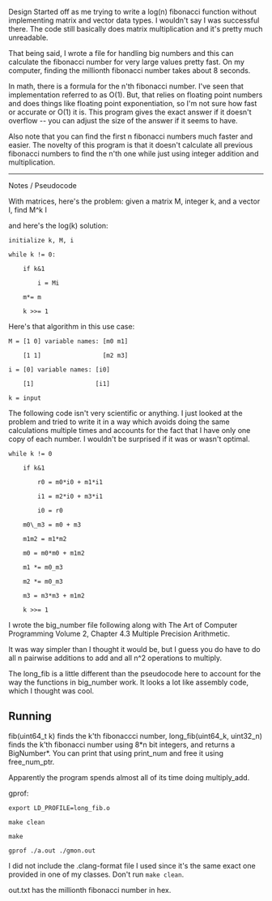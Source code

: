 Design
Started off as me trying to write a log(n) fibonacci function without implementing
matrix and vector data types. I wouldn't say I was successful there. The code
still basically does matrix multiplication and it's pretty much unreadable.

That being said, I wrote a file for handling big numbers and this can calculate
the fibonacci number for very large values pretty fast. On my computer, finding
the millionth fibonacci number takes about 8 seconds.

In math, there is a formula for the n'th fibonacci number. I've seen that
implementation referred to as O(1). But, that relies on floating point numbers and
does things like floating point exponentiation, so I'm not sure how fast or
accurate or O(1) it is. This program gives the exact answer if it doesn't
overflow -- you can adjust the size of the answer if it seems to have.

Also note that you can find the first n fibonacci numbers much faster and easier.
The novelty of this program is that it doesn't calculate all previous fibonacci
numbers to find the n'th one while just using integer addition and multiplication.

-----------------
Notes / Pseudocode

With matrices, here's the problem:
given a matrix M, integer k, and a vector I, find M^k I

and here's the log(k) solution:

`initialize k, M, i`

`while k != 0:`

`    if k&1`

`        i = Mi`

`    m*= m`

`    k >>= 1`

Here's that algorithm in this use case:

`M = [1 0] variable names: [m0 m1]`

`    [1 1]                 [m2 m3]`


`i = [0] variable names: [i0]`

`    [1]                 [i1]`

`k = input`

The following code isn't very scientific or anything. I just looked at the problem
and tried to write it in a way which avoids doing the same calculations multiple
times and accounts for the fact that I have only one copy of each number. I
wouldn't be surprised if it was or wasn't optimal.


`while k != 0`

`    if k&1`

`        r0 = m0*i0 + m1*i1`

`        i1 = m2*i0 + m3*i1`

`        i0 = r0`



`    m0\_m3 = m0 + m3`

`    m1m2 = m1*m2`



`    m0 = m0*m0 + m1m2`

`    m1 *= m0_m3`


`    m2 *= m0_m3`

`    m3 = m3*m3 + m1m2`

`    k >>= 1`


I wrote the big\_number file following along with The Art of Computer Programming
Volume 2, Chapter 4.3 Multiple Precision Arithmetic.

It was way simpler than I thought it would be, but I guess you do have to do all n
pairwise additions to add and all n^2 operations to multiply.

The long\_fib is a little different than the pseudocode here to account for the
way the functions in big\_number work. It looks a lot like assembly code, which I
thought was cool.

Running
-------
fib(uint64\_t k) finds the k'th fibonaccci number, long\_fib(uint64\_k, uint32\_n)
finds the k'th fibonacci number using 8\*n bit integers, and returns a BigNumber\*.
You can print that using print\_num and free it using free\_num\_ptr.

Apparently the program spends almost all of its time doing multiply\_add.

gprof:

`export LD_PROFILE=long_fib.o`

`make clean`

`make`

`gprof ./a.out ./gmon.out`


I did not include the .clang-format file I used since it's the same exact one
provided in one of my classes. Don't run `make clean`.

out.txt has the millionth fibonacci number in hex.
